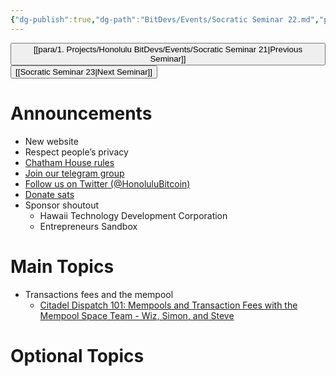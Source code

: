 ```yaml
---
{"dg-publish":true,"dg-path":"BitDevs/Events/Socratic Seminar 22.md","permalink":"/bit-devs/events/socratic-seminar-22/","title":"Socratic Seminar 22","tags":["bitdevs, socratic-22, bitcoin, resource"],"noteIcon":"3","created":"2023-05-12T19:02:17.526-10:00","updated":"2023-05-13T22:36:54.392-10:00"}
---
```




<button class="obsidian-button previous-seminar">[[para/1. Projects/Honolulu BitDevs/Events/Socratic Seminar 21\|Previous Seminar]]</button> <button class="obsidian-button next-seminar">[[Socratic Seminar 23\|Next Seminar]]</button>

# Announcements

- New website
- Respect people’s privacy
- [Chatham House rules](https://www.chathamhouse.org/about-us/chatham-house-rule)
- [Join our telegram group](https://t.me/+Uh9gbHO9EHFkZWJh)
- [Follow us on Twitter (@HonoluluBitcoin)](https://twitter.com/HonoluluBitcoin)
- [Donate sats](http://honolulubitdevs.com/donate)
- Sponsor shoutout
	- Hawaii Technology Development Corporation
	- Entrepreneurs Sandbox

# Main Topics

- Transactions fees and the mempool
	- [Citadel Dispatch 101: Mempools and Transaction Fees with the Mempool Space Team - Wiz, Simon, and Steve](https://www.podpage.com/citadeldispatch/cd101-mempools-and-transaction-fees-with-the-mempool-space-team-wiz-simon-and-steve/)

# Optional Topics
